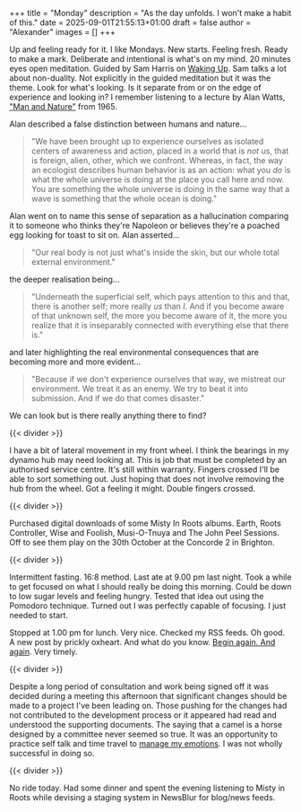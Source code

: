 +++
title = "Monday"
description = "As the day unfolds. I won't make a habit of this."
date = 2025-09-01T21:55:13+01:00
draft = false
author = "Alexander"
images = []
+++

Up and feeling ready for it. I like Mondays. New starts. Feeling fresh. Ready to make a mark. Deliberate and intentional is what's on my mind. 20 minutes eyes open meditation. Guided by Sam Harris on [Waking Up](https://www.wakingup.com). Sam talks a lot about non-duality. Not explicitly in the guided meditation but it was the theme. Look for what's looking. Is it separate from or on the edge of experience and looking in?  I remember listening to a lecture by Alan Watts, ["Man and Nature"](https://www.organism.earth/library/document/tao-of-philosophy-6) from 1965. 

Alan described a false distinction between humans and nature...

> "We have been brought up to experience ourselves as isolated centers of awareness and action, placed in a world that is *not* us, that is foreign, alien, other, which we confront. Whereas, in fact, the way an ecologist describes human behavior is as an action: what you *do* is what the whole universe is doing at the place you call here and now. You are something the whole universe is doing in the same way that a wave is something that the whole ocean is doing."

Alan went on to name this sense of separation as a hallucination comparing it to someone who thinks they're Napoleon or believes they're a poached egg looking for toast to sit on. Alan asserted...

> "Our real body is not just what's inside the skin, but our whole total external environment."

the deeper realisation being...

> "Underneath the superficial self, which pays attention to this and that, there is another self; more really *us* than *I*. And if you become aware of that unknown self, the more you become aware of it, the more you realize that it is inseparably connected with everything else that there is."

 and later highlighting the real environmental consequences that are becoming more and more evident...

> "Because if we don't experience ourselves that way, we mistreat our environment. We treat it as an enemy. We try to beat it into submission. And if we do that comes disaster."

We can look but is there really anything there to find?

{{< divider >}}

I have a bit of lateral movement in my front wheel. I think the bearings in my dynamo hub may need looking at. This is job that must be completed by an authorised service centre. It's still within warranty. Fingers crossed I'll be able to sort something out. Just hoping that does not involve removing the hub from the wheel. Got a feeling it might. Double fingers crossed. 

{{< divider >}}

Purchased digital downloads of some Misty In Roots albums. Earth, Roots Controller, Wise and Foolish, Musi-O-Tnuya and The John Peel Sessions. Off to see them play on the 30th October at the Concorde 2 in Brighton. 

{{< divider >}}

Intermittent fasting. 16:8 method. Last ate at 9.00 pm last night. Took a while to get focused on what I should really be doing this morning. Could be down to low sugar levels and feeling hungry. Tested that idea out using the Pomodoro technique. Turned out I was perfectly capable of focusing. I just needed to start. 

Stopped at 1.00 pm for lunch. Very nice. Checked my RSS feeds. Oh good. A new post by prickly oxheart. And what do you know. [Begin again. And again](https://prickly.oxhe.art/beginnings/). Very timely.

{{< divider >}}

Despite a long period of consultation and work being signed off it was decided during a meeting this afternoon that significant changes should be made to a project I've been leading on. Those pushing for the changes had not contributed to the development process or it appeared had read and understood the supporting documents. The saying that a camel is a horse designed by a committee never seemed so true. It was an opportunity to practice self talk and time travel to [manage my emotions](https://bakadesuyo.com/2025/09/emotion/). I was not wholly successful in doing so. 

{{< divider >}}

No ride today. Had some dinner and spent the evening listening to Misty in Roots while devising a staging system in NewsBlur for blog/news feeds. 



